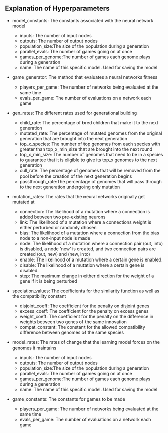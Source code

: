 
## Explanation of Hyperparameters

* model_constants: The constants associated with the neural network model
  * inputs:         The number of input nodes
  * outputs:        The number of output nodes
  * population_size:The size of the population during a generation
  * parallel_evals: The number of games going on at once
  * games_per_genome:The number of games each genome plays during a generation
  * name:           The name of this specific model. Used for saving the model
    
* game_generator:  The method that evaluates a neural networks fitness
  * players_per_game:   The number of networks being evaluated at the same time
  * evals_per_game:     The number of evaluations on a network each game
    
* gen_rates:       The different rates used for generational building
  * child_rate:      The percentage of bred children that make it to the next generation
  * mutated_rate:    The percentage of mutated genomes from the original generation that
                     are brought into the next generation
  * top_x_species:   The number of top genomes from each species with greater than
                     top_x_min_size that are brought into the next round
  * top_x_min_size:  The number of genomes that need to be in a species to guarantee that
                     it is eligible to give its top_x genomes to the next generation
  * cull_rate:       The percentage of genomes that will be removed from the pool before
                     the creation of the next generation begins
  * passthrough_rate:The percentage of genomes that will pass through to the next generation
                     undergoing only mutation
                     
* mutation_rates:  The rates that the neural networks originally get
                        mutated at
  * connection:     The likelihood of a mutation where a connection is added
                    between two pre-existing neurons
  * link:           The likelihood of a mutation where a connections weight
                    is either perturbed or randomly chosen
  * bias:           The likelihood of a mutation where a connection from the
                    bias node to a non-input node is made
  * node:           The likelihood of a mutation where a connection pair
                    (out, into) is disabled, a node 'new' is created, and
                    two connection pairs are created (out, new) and (new, into)
  * enable:         The likelihood of a mutation where a certain gene is
                    enabled.
  * disable:        The likelihood of a mutation where a certain gene is
                    disabled.
  * step:           The maximum change in either direction for the weight of
                    a gene if it is being perturbed     
                    
* speciation_values:   The coefficients for the similarity function
                        as well as the compatibility constant
  * disjoint_coeff:     The coefficient for the penalty on disjoint genes
  * excess_coeff:       The coefficient for the penalty on excess genes
  * weight_coeff:       The coefficient for the penalty on the difference
                        in weights between two genes of the same innovation
  * compat_constant:    The constant for the allowed compatibility difference
                        between genomes of the same species
                        
* model_rates:     The rates of change that the learning model forces
                        on the genomes it maintains
  * inputs:         The number of input nodes
  * outputs:        The number of output nodes
  * population_size:The size of the population during a generation
  * parallel_evals: The number of games going on at once
  * games_per_genome:The number of games each genome plays during a generation
  * name:           The name of this specific model. Used for saving the model
    
* game_constants:  The constants for games to be made
  * players_per_game:   The number of networks being evaluated at the same time
  * evals_per_game:     The number of evaluations on a network each game
